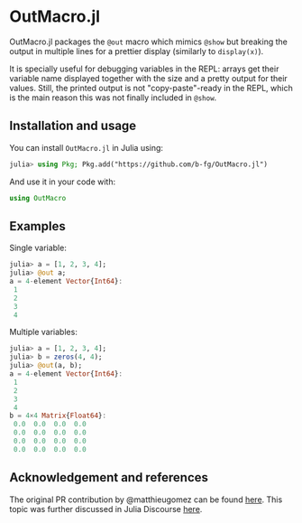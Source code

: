# OutMacro.jl

OutMacro.jl packages the `@out` macro which mimics `@show` but breaking the output in multiple lines for a prettier display (similarly to `display(x)`).

It is specially useful for debugging variables in the REPL: arrays get their variable name displayed together with the size and a pretty output for their values. Still, the printed output is not "copy-paste"-ready in the REPL, which is the main reason this was not finally included in `@show`.

## Installation and usage

You can install `OutMacro.jl` in Julia using:
```julia
julia> using Pkg; Pkg.add("https://github.com/b-fg/OutMacro.jl")
```

And use it in your code with:
```julia
using OutMacro
```

## Examples

Single variable:
```julia
julia> a = [1, 2, 3, 4];
julia> @out a;
a = 4-element Vector{Int64}:
 1
 2
 3
 4
```
Multiple variables:
```julia
julia> a = [1, 2, 3, 4];
julia> b = zeros(4, 4);
julia> @out(a, b);
a = 4-element Vector{Int64}:
 1
 2
 3
 4
b = 4×4 Matrix{Float64}:
 0.0  0.0  0.0  0.0
 0.0  0.0  0.0  0.0
 0.0  0.0  0.0  0.0
 0.0  0.0  0.0  0.0
```
## Acknowledgement and references

The original PR contribution by @matthieugomez can be found [here](https://github.com/JuliaLang/julia/pull/22253).
This topic was further discussed in Julia Discourse [here](https://discourse.julialang.org/t/combining-show-with-display/84522).
